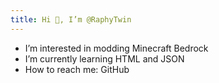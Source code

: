 ```yaml
---
title: Hi 👋, I’m @RaphyTwin
---
```

- I’m interested in modding Minecraft Bedrock
- I’m currently learning HTML and JSON
- How to reach me: GitHub

<!---
RaphyTwin/RaphyTwin is a ✨ special ✨ repository because its `README.md` (this file) appears on your GitHub profile.
You can click the Preview link to take a look at your changes.
--->
